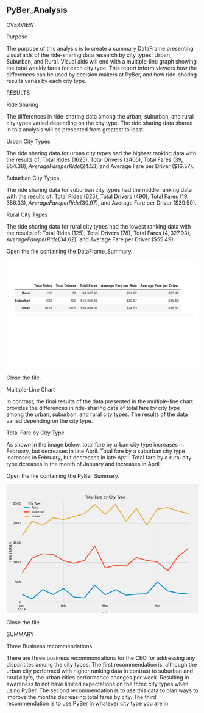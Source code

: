 ## PyBer_Analysis

OVERVIEW

Purpose

The purpose of this analysis is to create a summary DataFrame presenting visual aids of the ride-sharing data research by city types: Urban, Suburban, and Rural. Visual aids will end with a multiple-line graph showing the total weekly fares for each city type. This report inform viewers how the differences can be used by decision makers at PyBer, and how ride-sharing results varies by each city type.

RESULTS

Ride Sharing

The differences in ride-sharing data among the urban, suburban, and rural city types varied depending on the city type. The ride sharing data shared in this analysis will be presented from greatest to least.

Urban City Types

The ride sharing data for urban city types had the highest ranking data with the results of: Total Rides (1625), Total Drivers (2405), Total Fares ($39,854.38), Average Fare per Ride ($24.53) and Average Fare per Driver ($16.57).

Suburban City Types

The ride sharing data for suburban city types had the middle ranking data with the results of: Total Rides (625), Total Drivers (490), Total Fares ($19,356.33), Average Fare per Ride ($30.97), and Average Fare per Driver ($39.50). 

Rural City Types

The ride sharing data for rural city types had the lowest ranking data with the results of: Total Rides (125), Total Drivers (78), Total Fares ($4,327.93), Average Fare per Ride ($34.62), and Average Fare per Driver ($55.49). 
	
Open the file containing the DataFrame_Summary.

![DataFrame_Summary](/PyBer_Analysis/analysis/DataFrame_Summary.png)

Close the file.
	

Multiple-Line Chart

In contrast, the final results of the data presented in the multiple-line chart provides the differences in ride-sharing data of total fare by city type among the urban, suburban, and rural city types. The results of the data varied depending on the city type. 

Total Fare by City Type

As shown in the image below, total fare by urban city type increases in February, but decreases in late April. Total fare by a suburban city type increases in February, but decreases in late April. Total fare by a rural city type dcreases in the month of January and increases in April.

Open the file containing the PyBer Summary.

![PyBer_Summary](/PyBer_Analysis/analysis/PyBer_summary.png)

Close the file.

SUMMARY

Three Business recommendations

There are three business recommondations for the CEO for addressing any disparitites among the city types. The first recommendation is, although the urban city performed with higher ranking data in contrast to suburban and rural city's, the urban cities performance changes per week. Resulting in awareness to not have limited expectations on the three city types when using PyBer. The second recommendation is to use this data to plan ways to improve the months decreasing total fares by city. The third recommendation is to use PyBer in whatever city type you are in.

